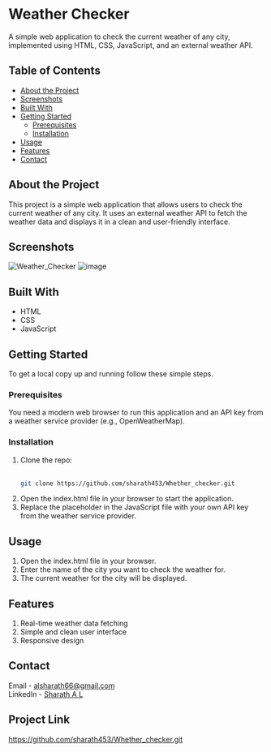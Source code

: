 # Weather Checker

A simple web application to check the current weather of any city, implemented using HTML, CSS, JavaScript, and an external weather API.

## Table of Contents

- [About the Project](#about-the-project)
- [Screenshots](#screenshots)
- [Built With](#built-with)
- [Getting Started](#getting-started)
  - [Prerequisites](#prerequisites)
  - [Installation](#installation)
- [Usage](#usage)
- [Features](#features)
- [Contact](#contact)

## About the Project

This project is a simple web application that allows users to check the current weather of any city. It uses an external weather API to fetch the weather data and displays it in a clean and user-friendly interface.

## Screenshots

![Weather_Checker](https://github.com/user-attachments/assets/1ecb8a1c-29e7-4085-9f5b-187c4e635742)
![image](https://github.com/user-attachments/assets/b5508bdc-f374-437b-83e0-9277848e29d0)


## Built With

- HTML
- CSS
- JavaScript

## Getting Started

To get a local copy up and running follow these simple steps.

### Prerequisites

You need a modern web browser to run this application and an API key from a weather service provider (e.g., OpenWeatherMap).

### Installation

1. Clone the repo:<br><br>
   ```sh
   git clone https://github.com/sharath453/Whether_checker.git
2. Open the index.html file in your browser to start the application.
3. Replace the placeholder in the JavaScript file with your own API key from the weather service provider.
   
## Usage
1. Open the index.html file in your browser.
2. Enter the name of the city you want to check the weather for.
3. The current weather for the city will be displayed.
   
## Features
1. Real-time weather data fetching
2. Simple and clean user interface
3. Responsive design
   
## Contact
Email - alsharath66@gmail.com<br>
LinkedIn - [Sharath A L](https://www.linkedin.com/in/sharath-a-l-877754249/)

## Project Link
https://github.com/sharath453/Whether_checker.git
